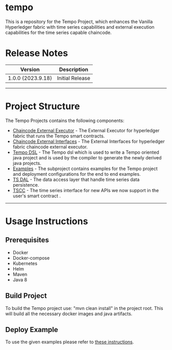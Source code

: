 # tempo

This is a repository for the Tempo Project, which enhances the Vanilla Hyperledger fabric with time series capabilities
and external execution capabilities for the time series capable chaincode.

# Release Notes

| Version               | Description    |
|-----------------------|----------------|
| 1.0.0 (2023.9.18) | Initial Release |

---

# Project Structure
The Tempo Projects contains the following components:
- [Chaincode External Executor](chaincode-external-executor) - The External Executor for hyperledger fabric that runs the
  Tempo smart contracts.
- [Chaincode External Interfaces](chaincode-external-interfaces) - The External Interfaces for hyperledger fabric chaincode external executor.
- [Tempo DSL](dsl) - The Tempo dsl which is used to write a Tempo oriented java project and is used by the compiler
    to generate the newly derived java projects.
- [Examples](examples) - The subproject contains examples for the Tempo project and deployment configurations for the end to end
examples.
- [TS DAL](ts-dal) - The data access layer that handle time series data persistence.
- [TSCC](tscc) - The time series interface for new APIs we now support in the user's smart contract .

---

# Usage Instructions

## Prerequisites

- Docker
- Docker-compose
- Kubernetes
- Helm
- Maven
- Java 8

## Build Project

To build the Tempo project use: "mvn clean install" in the project root.
This will build all the necessary docker images and java artifacts.

## Deploy Example

To use the given examples please refer to [these instructions](examples/README.md).
